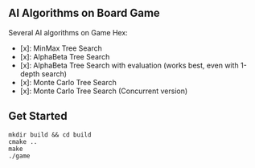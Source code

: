## AI Algorithms on Board Game

Several AI algorithms on Game Hex:

- [x]: MinMax Tree Search
- [x]: AlphaBeta Tree Search
- [x]: AlphaBeta Tree Search with evaluation (works best, even with 1-depth search)
- [x]: Monte Carlo Tree Search
- [x]: Monte Carlo Tree Search (Concurrent version)

## Get Started

```
mkdir build && cd build
cmake ..
make
./game
```